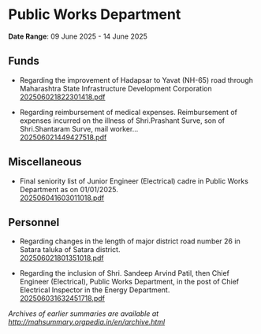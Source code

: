 # Public Works Department

**Date Range**: 09 June 2025 - 14 June 2025


## Funds
- Regarding the improvement of Hadapsar to Yavat (NH-65) road through Maharashtra State Infrastructure Development Corporation\
  [202506021822301418.pdf](https://gr.maharashtra.gov.in/Site/Upload/Government%20Resolutions/English/202506021822301418.pdf)

- Regarding reimbursement of medical expenses. Reimbursement of expenses incurred on the illness of Shri.Prashant Surve, son of Shri.Shantaram Surve, mail worker...\
  [202506021449427518.pdf](https://gr.maharashtra.gov.in/Site/Upload/Government%20Resolutions/English/202506021449427518.pdf)

## Miscellaneous
- Final seniority list of Junior Engineer (Electrical) cadre in Public Works Department as on 01/01/2025.\
  [202506041603011018.pdf](https://gr.maharashtra.gov.in/Site/Upload/Government%20Resolutions/English/202506041603011018.pdf)

## Personnel
- Regarding changes in the length of major district road number 26 in Satara taluka of Satara district.\
  [202506021801351018.pdf](https://gr.maharashtra.gov.in/Site/Upload/Government%20Resolutions/English/202506021801351018.pdf)

- Regarding the inclusion of Shri. Sandeep Arvind Patil, then Chief Engineer (Electrical), Public Works Department, in the post of Chief Electrical Inspector in the Energy Department.\
  [202506031632451718.pdf](https://gr.maharashtra.gov.in/Site/Upload/Government%20Resolutions/English/202506031632451718.pdf)


*Archives of earlier summaries are available at http://mahsummary.orgpedia.in/en/archive.html*